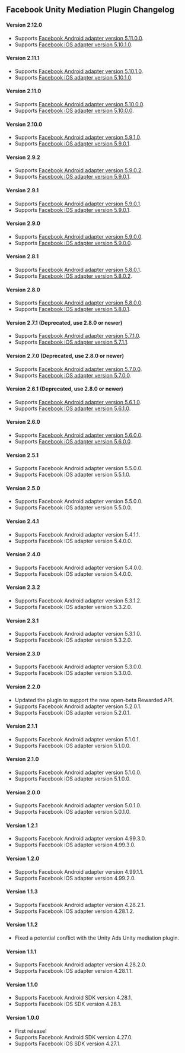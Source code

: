 ## Facebook Unity Mediation Plugin Changelog

#### Version 2.12.0
- Supports [Facebook Android adapter version 5.11.0.0](https://github.com/googleads/googleads-mobile-android-mediation/blob/master/ThirdPartyAdapters/facebook/CHANGELOG.md#51100).
- Supports [Facebook iOS adapter version 5.10.1.0](https://github.com/googleads/googleads-mobile-ios-mediation/blob/master/adapters/Facebook/CHANGELOG.md#version-51010).

#### Version 2.11.1
- Supports [Facebook Android adapter version 5.10.1.0](https://github.com/googleads/googleads-mobile-android-mediation/blob/master/ThirdPartyAdapters/facebook/CHANGELOG.md#51010).
- Supports [Facebook iOS adapter version 5.10.1.0](https://github.com/googleads/googleads-mobile-ios-mediation/blob/master/adapters/Facebook/CHANGELOG.md#version-51010).

#### Version 2.11.0
- Supports [Facebook Android adapter version 5.10.0.0](https://github.com/googleads/googleads-mobile-android-mediation/blob/master/ThirdPartyAdapters/facebook/CHANGELOG.md#51000).
- Supports [Facebook iOS adapter version 5.10.0.0](https://github.com/googleads/googleads-mobile-ios-mediation/blob/master/adapters/Facebook/CHANGELOG.md#version-51000).

#### Version 2.10.0
- Supports [Facebook Android adapter version 5.9.1.0](https://github.com/googleads/googleads-mobile-android-mediation/blob/master/ThirdPartyAdapters/facebook/CHANGELOG.md#5910).
- Supports [Facebook iOS adapter version 5.9.0.1](https://github.com/googleads/googleads-mobile-ios-mediation/blob/master/adapters/Facebook/CHANGELOG.md#version-5901).

#### Version 2.9.2
- Supports [Facebook Android adapter version 5.9.0.2](https://github.com/googleads/googleads-mobile-android-mediation/blob/master/ThirdPartyAdapters/facebook/CHANGELOG.md#5902).
- Supports [Facebook iOS adapter version 5.9.0.1](https://github.com/googleads/googleads-mobile-ios-mediation/blob/master/adapters/Facebook/CHANGELOG.md#version-5901).

#### Version 2.9.1
- Supports [Facebook Android adapter version 5.9.0.1](https://github.com/googleads/googleads-mobile-android-mediation/blob/master/ThirdPartyAdapters/facebook/CHANGELOG.md#5901).
- Supports [Facebook iOS adapter version 5.9.0.1](https://github.com/googleads/googleads-mobile-ios-mediation/blob/master/adapters/Facebook/CHANGELOG.md#version-5901).

#### Version 2.9.0
- Supports [Facebook Android adapter version 5.9.0.0](https://github.com/googleads/googleads-mobile-android-mediation/blob/master/ThirdPartyAdapters/facebook/CHANGELOG.md#5900).
- Supports [Facebook iOS adapter version 5.9.0.0](https://github.com/googleads/googleads-mobile-ios-mediation/blob/master/adapters/Facebook/CHANGELOG.md#version-5900).

#### Version 2.8.1
- Supports [Facebook Android adapter version 5.8.0.1](https://github.com/googleads/googleads-mobile-android-mediation/blob/master/ThirdPartyAdapters/facebook/CHANGELOG.md#5801).
- Supports [Facebook iOS adapter version 5.8.0.2](https://github.com/googleads/googleads-mobile-ios-mediation/blob/master/adapters/Facebook/CHANGELOG.md#version-5802).

#### Version 2.8.0
- Supports [Facebook Android adapter version 5.8.0.0](https://github.com/googleads/googleads-mobile-android-mediation/blob/master/ThirdPartyAdapters/facebook/CHANGELOG.md#5800).
- Supports [Facebook iOS adapter version 5.8.0.1](https://github.com/googleads/googleads-mobile-ios-mediation/blob/master/adapters/Facebook/CHANGELOG.md#version-5801).

#### Version 2.7.1 (Deprecated, use 2.8.0 or newer)
- Supports [Facebook Android adapter version 5.7.1.0](https://github.com/googleads/googleads-mobile-android-mediation/blob/master/ThirdPartyAdapters/facebook/CHANGELOG.md#5710).
- Supports [Facebook iOS adapter version 5.7.1.1](https://github.com/googleads/googleads-mobile-ios-mediation/blob/master/adapters/Facebook/CHANGELOG.md#version-5711).

#### Version 2.7.0 (Deprecated, use 2.8.0 or newer)
- Supports [Facebook Android adapter version 5.7.0.0](https://github.com/googleads/googleads-mobile-android-mediation/blob/master/ThirdPartyAdapters/facebook/CHANGELOG.md#5700).
- Supports [Facebook iOS adapter version 5.7.0.0](https://github.com/googleads/googleads-mobile-ios-mediation/blob/master/adapters/Facebook/CHANGELOG.md#version-5700).

#### Version 2.6.1 (Deprecated, use 2.8.0 or newer)
- Supports [Facebook Android adapter version 5.6.1.0](https://github.com/googleads/googleads-mobile-android-mediation/blob/master/ThirdPartyAdapters/facebook/CHANGELOG.md#5610).
- Supports [Facebook iOS adapter version 5.6.1.0](https://github.com/googleads/googleads-mobile-ios-mediation/blob/master/adapters/Facebook/CHANGELOG.md#version-5610).

#### Version 2.6.0
- Supports [Facebook Android adapter version 5.6.0.0](https://github.com/googleads/googleads-mobile-android-mediation/blob/master/ThirdPartyAdapters/facebook/CHANGELOG.md#5600).
- Supports [Facebook iOS adapter version 5.6.0.0](https://github.com/googleads/googleads-mobile-ios-mediation/blob/master/adapters/Facebook/CHANGELOG.md#version-5600).

#### Version 2.5.1
- Supports Facebook Android adapter version 5.5.0.0.
- Supports Facebook iOS adapter version 5.5.1.0.

#### Version 2.5.0
- Supports Facebook Android adapter version 5.5.0.0.
- Supports Facebook iOS adapter version 5.5.0.0.

#### Version 2.4.1
- Supports Facebook Android adapter version 5.4.1.1.
- Supports Facebook iOS adapter version 5.4.0.0.

#### Version 2.4.0
- Supports Facebook Android adapter version 5.4.0.0.
- Supports Facebook iOS adapter version 5.4.0.0.

#### Version 2.3.2
- Supports Facebook Android adapter version 5.3.1.2.
- Supports Facebook iOS adapter version 5.3.2.0.

#### Version 2.3.1
- Supports Facebook Android adapter version 5.3.1.0.
- Supports Facebook iOS adapter version 5.3.2.0.

#### Version 2.3.0
- Supports Facebook Android adapter version 5.3.0.0.
- Supports Facebook iOS adapter version 5.3.0.0.

#### Version 2.2.0
- Updated the plugin to support the new open-beta Rewarded API.
- Supports Facebook Android adapter version 5.2.0.1.
- Supports Facebook iOS adapter version 5.2.0.1.

#### Version 2.1.1
- Supports Facebook Android adapter version 5.1.0.1.
- Supports Facebook iOS adapter version 5.1.0.0.

#### Version 2.1.0
- Supports Facebook Android adapter version 5.1.0.0.
- Supports Facebook iOS adapter version 5.1.0.0.

#### Version 2.0.0
- Supports Facebook Android adapter version 5.0.1.0.
- Supports Facebook iOS adapter version 5.0.1.0.

#### Version 1.2.1
- Supports Facebook Android adapter version 4.99.3.0.
- Supports Facebook iOS adapter version 4.99.3.0.

#### Version 1.2.0
- Supports Facebook Android adapter version 4.99.1.1.
- Supports Facebook iOS adapter version 4.99.2.0.

#### Version 1.1.3
- Supports Facebook Android adapter version 4.28.2.1.
- Supports Facebook iOS adapter version 4.28.1.2.

#### Version 1.1.2
- Fixed a potential conflict with the Unity Ads Unity mediation plugin.

#### Version 1.1.1
- Supports Facebook Android adapter version 4.28.2.0.
- Supports Facebook iOS adapter version 4.28.1.1.

#### Version 1.1.0
- Supports Facebook Android SDK version 4.28.1.
- Supports Facebook iOS SDK version 4.28.1.

#### Version 1.0.0
- First release!
- Supports Facebook Android SDK version 4.27.0.
- Supports Facebook iOS SDK version 4.27.1.
